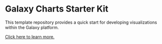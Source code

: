 # Galaxy Charts Starter Kit

This template repository provides a quick start for developing visualizations within the Galaxy platform.

[Click here to learn more.](https://galaxyproject.github.io/galaxy-charts/)
